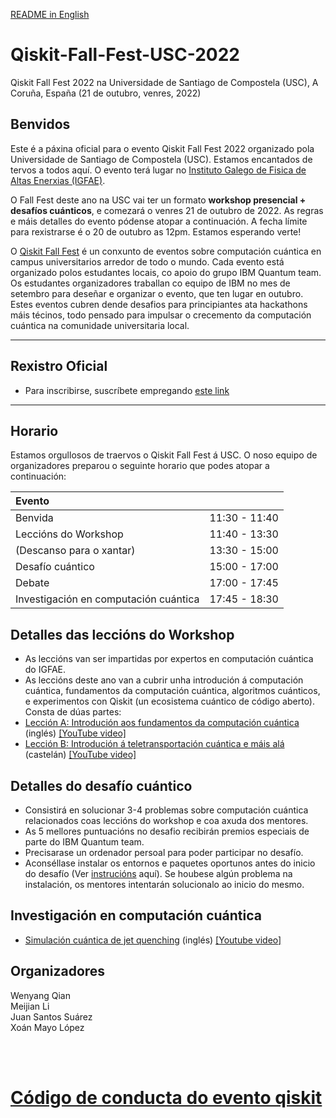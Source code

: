 [README in English](https://github.com/wyqian1027/Qiskit-Fall-Fest-USC-2022/blob/main/README.md)

# Qiskit-Fall-Fest-USC-2022
Qiskit Fall Fest 2022 na Universidade de Santiago de Compostela (USC), A Coruña, España (21 de outubro, venres, 2022)

## Benvidos
Este é a páxina oficial para o evento Qiskit Fall Fest 2022 organizado pola Universidade de Santiago de Compostela (USC). Estamos encantados de tervos a todos aquí. O evento terá lugar no [Instituto Galego de Fisica de Altas Enerxias (IGFAE)](https://igfae.usc.es/igfae/).

O Fall Fest deste ano na USC vai ter un formato **workshop presencial + desafíos cuánticos**, e comezará o venres 21 de outubro de 2022. As regras e máis detalles do evento pódense atopar a continuación. A fecha límite para rexistrarse é o 20 de outubro as 12pm. Estamos esperando verte!

O [Qiskit Fall Fest](https://qiskit.org/events/fall-fest/) é un conxunto de eventos sobre computación cuántica en campus universitarios arredor de todo o mundo. Cada evento está organizado polos estudantes locais, co apoio do grupo IBM Quantum team. Os estudantes organizadores traballan co equipo de IBM no mes de setembro para deseñar e organizar o evento, que ten lugar en outubro. Estes eventos cubren dende desafios para principiantes ata hackathons máis técinos, todo pensado para impulsar o crecemento da computación cuántica na comunidade universitaria local. 

--------------------------------
## Rexistro Oficial
- Para inscribirse, suscríbete empregando [este link](https://airtable.com/shr39F7PSZEi5xgb9)


--------------------------------
## Horario

Estamos orgullosos de traervos o Qiskit Fall Fest á USC. O noso equipo de organizadores preparou o seguinte horario que podes atopar a continuación:

| Evento                                 |                 |
|:---------------------------------------|:---------------:|
| Benvida                                | 11:30 - 11:40   |
| Leccións do Workshop                   | 11:40 - 13:30   |
| (Descanso para o xantar)               | 13:30 - 15:00   |
| Desafío cuántico                       | 15:00 - 17:00   |
| Debate                                 | 17:00 - 17:45   |
| Investigación en computación cuántica  | 17:45 - 18:30   |

## Detalles das leccións do Workshop
- As leccións van ser impartidas por expertos en computación cuántica do IGFAE.
- As leccións deste ano van a cubrir unha introdución á computación cuántica, fundamentos da computación cuántica, algoritmos cuánticos, e experimentos con Qiskit (un ecosistema cuántico de código aberto). Consta de dúas partes:
- [Lección A: Introdución aos fundamentos da computación cuántica](https://github.com/wyqian1027/Qiskit-Fall-Fest-USC-2022/blob/main/lectures/Qiskit%20Fall%20Fest%20Workshop%20and%20Lecture%20by%20WQ%20v2.1.pdf) (inglés) [[YouTube video]](https://www.youtube.com/watch?v=QZgrTQtiMcU)
- [Lección B: Introdución á teletransportación cuántica e máis alá](https://github.com/wyqian1027/Qiskit-Fall-Fest-USC-2022/blob/main/lectures/Qiskit%20Fall%20Fest%20Lecture%20Entanglement%20and%20Teleportation%20JSS.ipynb) (castelán) [[YouTube video]](https://www.youtube.com/watch?v=g4aaXg_4wzc)

## Detalles do desafío cuántico 
- Consistirá en solucionar 3-4 problemas sobre computación cuántica relacionados coas leccións do workshop e coa axuda dos mentores.
- As 5 mellores puntuacións no desafio recibirán premios especiais  de parte do IBM Quantum team.
- Precisarase un ordenador persoal para poder participar no desafío.
- Aconséllase instalar os entornos e paquetes oportunos antes do inicio do desafío (Ver [instrucións](https://github.com/wyqian1027/Qiskit-Fall-Fest-USC-2022/blob/main/challenges/README.md) aquí). Se houbese algún problema na instalación, os mentores intentarán solucionalo ao inicio do mesmo.

## Investigación en computación cuántica
- [Simulación cuántica de jet quenching](https://github.com/wyqian1027/Qiskit-Fall-Fest-USC-2022/blob/main/research_talk/Qiskit_FF2022_Research_talk.pdf) (inglés) [[Youtube video]](https://www.youtube.com/watch?v=M_GQc1nrgKg)

## Organizadores
Wenyang Qian  
Meijian Li  
Juan Santos Suárez  
Xoán Mayo López

<br><br>
# [Código de conducta do evento qiskit](https://github.com/Qiskit/qiskit/blob/master/CODE_OF_CONDUCT.md)
